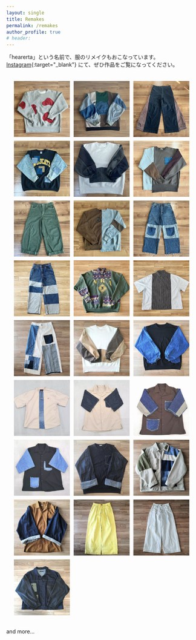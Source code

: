 ```yaml
---
layout: single
title: Remakes
permalink: /remakes
author_profile: true
# header:
---
```

<!-- 
I create various works as a clothing remake artist under the name '**hearerta**'.\\
 For more details, please visit my [Instagram](https://www.instagram.com/hearerta.39/). -->

「hearerta」という名前で、服のリメイクもおこなっています。
[Instagram](https://www.instagram.com/hearerta.39/){:target="_blank"} にて、ぜひ作品をご覧になってください。


<div class="image_grid">
    <img src="./assets/img/remakes/25.jpg" alt="Image 1">
    <img src="./assets/img/remakes/24.jpg" alt="Image 1">
    <img src="./assets/img/remakes/23.jpg" alt="Image 1">
    <img src="./assets/img/remakes/22.jpg" alt="Image 1">
    <img src="./assets/img/remakes/21.PNG" alt="Image 1">
    <img src="./assets/img/remakes/20.jpg" alt="Image 1">
    <img src="./assets/img/remakes/19.PNG" alt="Image 1">
    <img src="./assets/img/remakes/18.jpg" alt="Image 1">
    <img src="./assets/img/remakes/17.PNG" alt="Image 1">
    <img src="./assets/img/remakes/16.PNG" alt="Image 1">
    <img src="./assets/img/remakes/15.PNG" alt="Image 1">
    <img src="./assets/img/remakes/14.PNG" alt="Image 1">
    <img src="./assets/img/remakes/13.PNG" alt="Image 1">
    <img src="./assets/img/remakes/12.PNG" alt="Image 1">
    <img src="./assets/img/remakes/11.PNG" alt="Image 1">
    <img src="./assets/img/remakes/10.PNG" alt="Image 1">
    <img src="./assets/img/remakes/9.PNG" alt="Image 1">
    <img src="./assets/img/remakes/8.PNG" alt="Image 1">
    <img src="./assets/img/remakes/7.PNG" alt="Image 1">
    <img src="./assets/img/remakes/6.PNG" alt="Image 1">
    <img src="./assets/img/remakes/5.PNG" alt="Image 1">
    <img src="./assets/img/remakes/4.PNG" alt="Image 1">
    <img src="./assets/img/remakes/3.PNG" alt="Image 1">
    <img src="./assets/img/remakes/2.PNG" alt="Image 1">
    <img src="./assets/img/remakes/1.PNG" alt="Image 1">
</div>

and more...

<style>
    .image_grid {
        display: grid;
        grid-template-columns: repeat(3, 1fr); /* 3列に固定 */
        gap: 10px; /* 画像間の隙間 */
        padding: 20px;
    }

    .image_grid img {
        width: 100%; /* 画像をグリッド内で全幅に拡張 */
        height: auto; /* アスペクト比を保つ */
        object-fit: cover; /* 画像を正方形にトリミング */
    }

    @media (max-width: 768px) {
        .image_grid {
            grid-template-columns: repeat(2, 1fr); /* 画面幅が狭くなったときは2列に変更 */
        }
    }

    @media (max-width: 480px) {
        .image_grid {
            grid-template-columns: repeat(1, 1fr); /* さらに狭い画面では1列に変更 */
        }
    }
</style>